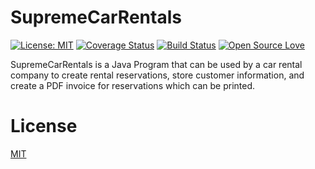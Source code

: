 # SupremeCarRentals 
[![License: MIT](https://img.shields.io/badge/License-MIT-yellow.svg)](https://opensource.org/licenses/MIT) [![Coverage Status](https://coveralls.io/repos/github/payamyek/SupremeCarRentals/badge.svg?branch=master)](https://coveralls.io/github/payamyek/SupremeCarRentals?branch=master) [![Build Status](https://travis-ci.com/payamyek/SupremeCarRentals.svg?branch=master)](https://travis-ci.com/payamyek/SupremeCarRentals) [![Open Source Love](https://badges.frapsoft.com/os/v1/open-source.png?v=103)](https://github.com/ellerbrock/open-source-badges/)

SupremeCarRentals is a Java Program that can be used by a car rental company to create rental reservations, store customer information, and create a PDF invoice for reservations which can be printed.

# License
[MIT](https://github.com/payamyek/SupremeCarRentals/blob/master/LICENSE)
